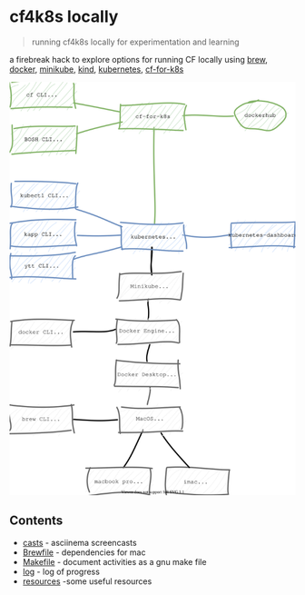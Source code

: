 # cf4k8s locally 

> running cf4k8s locally for experimentation and learning

a firebreak hack to explore options for running CF locally using 
[brew](https://brew.sh), [docker](https://docs.docker.com/), [minikube](https://minikube.sigs.k8s.io/docs/), [kind](https://kind.sigs.k8s.io/), [kubernetes](https://kubernetes.io/docs/home/), [cf-for-k8s](https://cf-for-k8s.io/docs/)

![diagram showing the various components](docs/diagrams-STACK.svg)

## Contents

- [casts](casts) - asciinema screencasts
- [Brewfile](Brewfile) - dependencies for mac
- [Makefile](Makefile) - document activities as a gnu make file
- [log](docs/log.md) - log of progress
- [resources](docs/resources.md) -some useful resources
